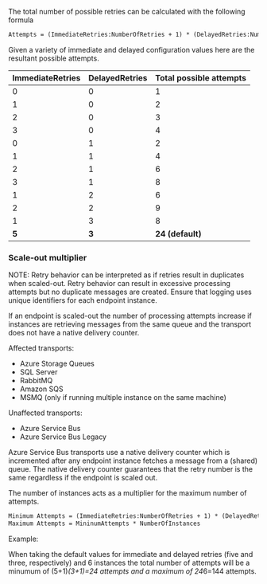 
The total number of possible retries can be calculated with the following formula

```txt
Attempts = (ImmediateRetries:NumberOfRetries + 1) * (DelayedRetries:NumberOfRetries + 1)
```

Given a variety of immediate and delayed configuration values here are the resultant possible attempts.

| ImmediateRetries | DelayedRetries | Total possible attempts |
|------------------|----------------|-------------------------|
| 0                | 0              | 1                       |
| 1                | 0              | 2                       |
| 2                | 0              | 3                       |
| 3                | 0              | 4                       |
| 0                | 1              | 2                       |
| 1                | 1              | 4                       |
| 2                | 1              | 6                       |
| 3                | 1              | 8                       |
| 1                | 2              | 6                       |
| 2                | 2              | 9                       |
| 1                | 3              | 8                       |
| **5**            | **3**          | **24  (default)**       |

### Scale-out multiplier

NOTE: Retry behavior can be interpreted as if retries result in duplicates when scaled-out. Retry behavior can result in excessive processing attempts but no duplicate messages are created. Ensure that logging uses unique identifiers for each endpoint instance.

If an endpoint is scaled-out the number of processing attempts increase if instances are retrieving messages from the same queue and the transport does not have a native delivery counter.

Affected transports:

- Azure Storage Queues
- SQL Server
- RabbitMQ
- Amazon SQS
- MSMQ (only if running multiple instance on the same machine)

Unaffected transports:

- Azure Service Bus
- Azure Service Bus Legacy

Azure Service Bus transports use a native delivery counter which is incremented after any endpoint instance fetches a message from a (shared) queue. The native delivery counter guarantees that the retry number is the same regardless if the endpoint is scaled out.


The number of instances acts as a multiplier for the maximum number of attempts.

```txt
Minimum Attempts = (ImmediateRetries:NumberOfRetries + 1) * (DelayedRetries:NumberOfRetries + 1)
Maximum Attempts = MininumAttempts * NumberOfInstances
```

Example:

When taking the default values for immediate and delayed retries (five and three, respectively) and 6 instances the total number of attempts will be a minumum of (5+1)*(3+1)=24 attempts and a maximum of 24*6=144 attempts.


